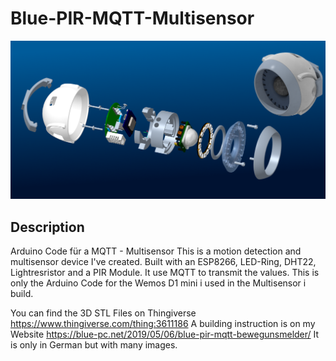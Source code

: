 # Blue-PIR-MQTT-Multisensor
![Blue-PIR-Logo](/Documentation/Images/Blue-PIR-Titel.png?raw=true)

## Description
Arduino Code für a MQTT - Multisensor
This is a motion detection and multisensor device I've created. Built with an ESP8266, LED-Ring, DHT22, Lightresristor and a PIR Module. It use MQTT to transmit the values. This is only the Arduino Code for the Wemos D1 mini i used in the Multisensor i build.

You can find the 3D STL Files on Thingiverse https://www.thingiverse.com/thing:3611186 
A building instruction is on my Website https://blue-pc.net/2019/05/06/blue-pir-mqtt-bewegunsmelder/
It is only in German but with many images.
